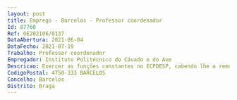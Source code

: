 ```yaml
--- 
layout: post
title: Emprego - Barcelos - Professor coordenador
Id: 87760
Ref: OE202106/0137
DataAbertura: 2021-06-04
DataFecho: 2021-07-19
Trabalho: Professor coordenador
Empregador: Instituto Politécnico do Cávado e do Ave
Descricao: Exercer as funções constantes no ECPDESP, cabendo lhe a remuneração prevista no sistema retributivo do pessoal docente do ensino superior politécnico.Áreas disciplinares  de Marketing do Departamento de Turismo e Marketing da Escola Superior de Hotelaria e Turismo do Instituto Politécnico do Cávado e do Ave.
CodigoPostal: 4750-333 BARCELOS
Concelho: Barcelos
Distrito: Braga
--- 
```

